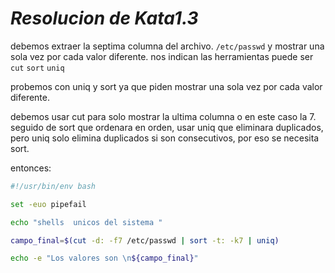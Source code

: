 # _Resolucion de Kata1.3_

debemos extraer la septima columna del archivo. `/etc/passwd`
y mostrar una sola vez por cada valor diferente.
nos indican las herramientas puede ser `cut` `sort` `uniq`

probemos con uniq y sort ya que piden mostrar una sola vez
por cada valor diferente.

debemos usar cut para solo mostrar la ultima columna o en este caso la 7. seguido de sort que ordenara en orden,
usar uniq que eliminara duplicados, pero
uniq solo elimina duplicados si son consecutivos,
por eso se necesita sort.

entonces:

```bash
#!/usr/bin/env bash

set -euo pipefail

echo "shells  unicos del sistema "

campo_final=$(cut -d: -f7 /etc/passwd | sort -t: -k7 | uniq)

echo -e "Los valores son \n${campo_final}"

```
